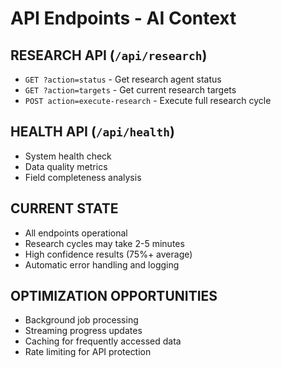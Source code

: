 # API Endpoints - AI Context

## RESEARCH API (`/api/research`)
- `GET ?action=status` - Get research agent status
- `GET ?action=targets` - Get current research targets
- `POST action=execute-research` - Execute full research cycle

## HEALTH API (`/api/health`)
- System health check
- Data quality metrics
- Field completeness analysis

## CURRENT STATE
- All endpoints operational
- Research cycles may take 2-5 minutes
- High confidence results (75%+ average)
- Automatic error handling and logging

## OPTIMIZATION OPPORTUNITIES
- Background job processing
- Streaming progress updates
- Caching for frequently accessed data
- Rate limiting for API protection
